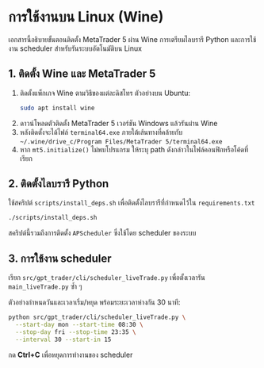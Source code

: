 # การใช้งานบน Linux (Wine)

เอกสารนี้อธิบายขั้นตอนติดตั้ง MetaTrader 5 ผ่าน Wine การเตรียมไลบรารี Python และการใช้งาน scheduler สำหรับรันระบบอัตโนมัติบน Linux

## 1. ติดตั้ง Wine และ MetaTrader 5

1. ติดตั้งแพ็กเกจ Wine ตามวิธีของแต่ละดิสโทร ตัวอย่างบน Ubuntu:
   ```bash
   sudo apt install wine
   ```
2. ดาวน์โหลดตัวติดตั้ง MetaTrader 5 เวอร์ชัน Windows แล้วรันผ่าน Wine
3. หลังติดตั้งจะได้ไฟล์ `terminal64.exe` ภายใต้เส้นทางที่คล้ายกับ
   `~/.wine/drive_c/Program Files/MetaTrader 5/terminal64.exe`
4. หาก `mt5.initialize()` ไม่พบโปรแกรม ให้ระบุ path ดังกล่าวในไฟล์คอนฟิกหรือโค้ดที่เรียก

## 2. ติดตั้งไลบรารี Python

ใช้สคริปต์ `scripts/install_deps.sh` เพื่อติดตั้งไลบรารีที่กำหนดไว้ใน `requirements.txt`

```bash
./scripts/install_deps.sh
```

สคริปต์นี้รวมถึงการติดตั้ง `APScheduler` ซึ่งใช้โดย scheduler ของระบบ

## 3. การใช้งาน scheduler

เรียก `src/gpt_trader/cli/scheduler_liveTrade.py` เพื่อตั้งเวลารัน `main_liveTrade.py` ซ้ำ ๆ

ตัวอย่างกำหนดวันและเวลาเริ่ม/หยุด พร้อมระยะเวลาห่างกัน 30 นาที:

```bash
python src/gpt_trader/cli/scheduler_liveTrade.py \
  --start-day mon --start-time 08:30 \
  --stop-day fri --stop-time 23:35 \
  --interval 30 --start-in 15
```

กด **Ctrl+C** เพื่อหยุดการทำงานของ scheduler
